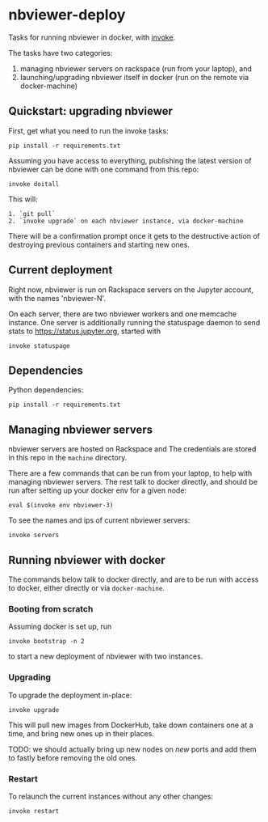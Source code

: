 # nbviewer-deploy

Tasks for running nbviewer in docker, with [invoke](http://pyinvoke.org).

The tasks have two categories:

1. managing nbviewer servers on rackspace (run from your laptop), and
2. launching/upgrading nbviewer itself in docker (run on the remote via docker-machine)

## Quickstart: upgrading nbviewer

First, get what you need to run the invoke tasks:

    pip install -r requirements.txt

Assuming you have access to everything,
publishing the latest version of nbviewer can be done with one command from this repo:

    invoke doitall

This will:

    1. `git pull`
    2. `invoke upgrade` on each nbviewer instance, via docker-machine

There will be a confirmation prompt once it gets to the destructive action of destroying previous containers and starting new ones.

## Current deployment

Right now, nbviewer is run on Rackspace servers on the Jupyter account, with the names 'nbviewer-N'.

On each server, there are two nbviewer workers and one memcache instance. One server is additionally running the statuspage daemon to send stats to https://status.jupyter.org,
started with

    invoke statuspage

## Dependencies

Python dependencies:

    pip install -r requirements.txt


## Managing nbviewer servers

nbviewer servers are hosted on Rackspace and
The credentials are stored in this repo in the `machine` directory.

There are a few commands that can be run from your laptop,
to help with managing nbviewer servers.
The rest talk to docker directly, and should be run after setting up your docker env for a given node:

    eval $(invoke env nbviewer-3)

To see the names and ips of current nbviewer servers:

    invoke servers


## Running nbviewer with docker

The commands below talk to docker directly, and are to be run with access
to docker, either directly or via `docker-machine`.

### Booting from scratch

Assuming docker is set up, run

```
invoke bootstrap -n 2
```

to start a new deployment of nbviewer with two instances.


### Upgrading

To upgrade the deployment in-place:

```
invoke upgrade
```

This will pull new images from DockerHub, take down containers one at a time, and bring new ones up in their places.

TODO: we should actually bring up new nodes on *new* ports and add them to fastly before removing the old ones.

### Restart

To relaunch the current instances without any other changes:

```
invoke restart
```

